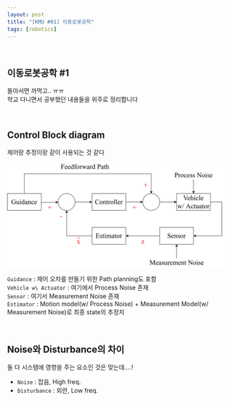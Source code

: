 ```yaml
---
layout: post
title: "[KMU #01] 이동로봇공학"
tags: [robotics]
---
```


<br/>

## 이동로봇공학 #1

돌아서면 까먹고.. ㅠㅠ <br/>
학교 다니면서 공부했던 내용들을 위주로 정리합니다 <br/>

<br/>

## Control Block diagram

제어랑 추정이랑 같이 사용되는 것 같다 <br/>

![img](/assets/img/robotics/2022-02-23-control_block.png)

`Guidance` : 제어 오차를 만들기 위한 Path planning도 포함 <br/>
`Vehicle w\ Actuator` : 여기에서 Process Noise 존재 <br/>
`Sensor` : 여기서 Measurement Noise 존재 <br/>
`Estimator` : Motion model(w/ Process Noise) + Measurement Model(w/ Measurement Noise)로 최종 state의 추정치 <br/>


<br/>

## Noise와 Disturbance의 차이

둘 다 시스템에 영향을 주는 요소인 것은 맞는데....! <br/>

* `Noise` : 잡음, High freq.
* `Disturbance` : 외란, Low freq.

<br/>